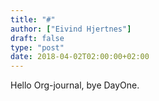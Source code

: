 ```yaml
---
title: "#"
author: ["Eivind Hjertnes"]
draft: false
type: "post"
date: 2018-04-02T02:00:00+02:00
---
```


Hello Org-journal, bye DayOne.
